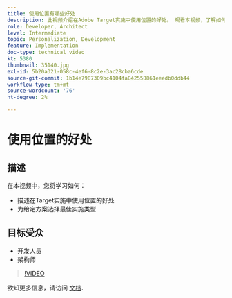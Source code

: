 ```yaml
---
title: 使用位置有哪些好处
description: 此视频介绍在Adobe Target实施中使用位置的好处。 观看本视频，了解如何为给定场景选择最佳实施类型。
role: Developer, Architect
level: Intermediate
topic: Personalization, Development
feature: Implementation
doc-type: technical video
kt: 5380
thumbnail: 35140.jpg
exl-id: 5b20a321-058c-4ef6-8c2e-3ac28cba6cde
source-git-commit: 1b14e7987309bc4104fa842558861eeedb0ddb44
workflow-type: tm+mt
source-wordcount: '76'
ht-degree: 2%

---
```


# 使用位置的好处

## 描述

在本视频中，您将学习如何：

* 描述在Target实施中使用位置的好处
* 为给定方案选择最佳实施类型

## 目标受众

* 开发人员
* 架构师

>[!VIDEO](https://video.tv.adobe.com/v/35140/?quality=12)

欲知更多信息，请访问 [文档](https://experienceleague.adobe.com/docs/target/using/implement-target/implementing-target.html?lang=en).
